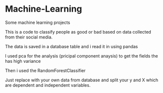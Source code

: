 # Machine-Learning
Some machine learning projects

This is a code to classify people as good or bad based on data collected from their social media.

The data is saved in a database table and i read it in using pandas

I used pca for the analysis (pricipal component anaysis) to get the fields the has high variance

Then i used the RandomForestClassifier

Just replace with your own data from database and split your y and X which are dependent and independent variables.


